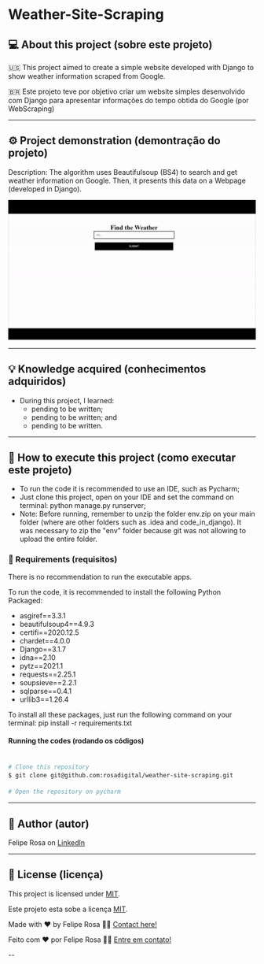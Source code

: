 # 


# Weather-Site-Scraping
## 💻 About this project (sobre este projeto)
:us: This project aimed to create a simple website developed with Django to show weather information scraped from Google.

:brazil: Este projeto teve por objetivo criar um website simples desenvolvido com Django para apresentar informações do tempo obtida do Google (por WebScraping)

---
## ⚙️ Project demonstration (demontração do projeto)
Description: The algorithm uses Beautifulsoup (BS4) to search and get weather information on Google. Then, it presents this data on a Webpage (developed in Django).

<p align="center"> <img alt="weather_app_in_action.gif" title="weather_app_in_action.gif" src="./assets/weather_app_in_action.gif" width="600px">

---
	
## 💡 Knowledge acquired (conhecimentos adquiridos)

- During this project, I learned:
  - pending to be written;
  - pending to be written; and
  - pending to be written.

---

## 🚀 How to execute this project (como executar este projeto)

  - To run the code it is recommended to use an IDE, such as Pycharm;
  - Just clone this project, open on your IDE and set the command on terminal: python manage.py runserver;
  - Note: Before running, remember to unzip the folder env.zip on your main folder (where are other folders such as .idea and code_in_django). It was necessary to zip the "env" folder because git was not allowing to upload the entire folder.

### 🎲 Requirements (requisitos)

There is no recommendation to run the executable apps.

To run the code, it is recommended to install the following Python Packaged:
- asgiref==3.3.1
- beautifulsoup4==4.9.3
- certifi==2020.12.5
- chardet==4.0.0
- Django==3.1.7
- idna==2.10
- pytz==2021.1
- requests==2.25.1
- soupsieve==2.2.1
- sqlparse==0.4.1
- urllib3==1.26.4

To install all these packages, just run the following command on your terminal: pip install -r requirements.txt

#### Running the codes (rodando os códigos)

```bash

# Clone this repository
$ git clone git@github.com:rosadigital/weather-site-scraping.git

# Open the repository on pycharm

```

---

## 🦸 Author (autor)


Felipe Rosa on [LinkedIn](https://www.linkedin.com/in/felipe-rosa/)

---

## 📝 License (licença)

This project is licensed under [MIT](./LICENSE).

Este projeto esta sobe a licença [MIT](./LICENSE).

Made with ❤️ by Felipe Rosa 👋🏽 [Contact here!](https://www.linkedin.com/in/felipe-rosa/)

Feito com ❤️ por Felipe Rosa 👋🏽 [Entre em contato!](https://www.linkedin.com/in/felipe-rosa/)

--
